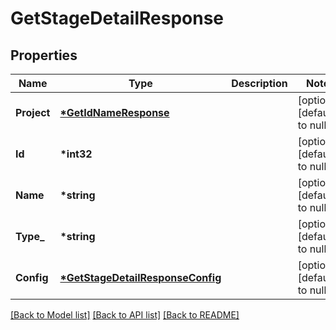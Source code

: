 # GetStageDetailResponse

## Properties

| Name        | Type                                                                  | Description | Notes                        |
| ----------- | --------------------------------------------------------------------- | ----------- | ---------------------------- |
| **Project** | **[\*GetIdNameResponse](GetIdNameResponse.md)**                       |             | [optional] [default to null] |
| **Id**      | **\*int32**                                                           |             | [optional] [default to null] |
| **Name**    | **\*string**                                                          |             | [optional] [default to null] |
| **Type\_**  | **\*string**                                                          |             | [optional] [default to null] |
| **Config**  | **[\*GetStageDetailResponseConfig](GetStageDetailResponseConfig.md)** |             | [optional] [default to null] |

[[Back to Model list]](../README.md#documentation-for-models) [[Back to API list]](../README.md#documentation-for-api-endpoints) [[Back to README]](../README.md)

